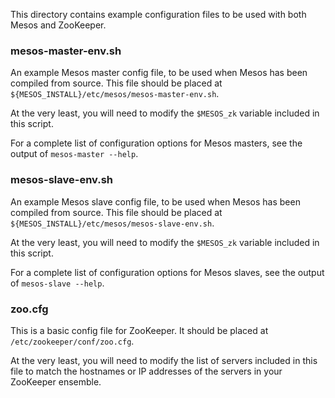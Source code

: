 This directory contains example configuration files to be used with both
Mesos and ZooKeeper.

### mesos-master-env.sh
An example Mesos master config file, to be used when Mesos has been compiled
from source. This file should be placed at
`${MESOS_INSTALL}/etc/mesos/mesos-master-env.sh`.

At the very least, you will need to modify the `$MESOS_zk` variable included
in this script.

For a complete list of configuration options for Mesos masters, see the output
of `mesos-master --help`.

### mesos-slave-env.sh
An example Mesos slave config file, to be used when Mesos has been compiled
from source. This file should be placed at
`${MESOS_INSTALL}/etc/mesos/mesos-slave-env.sh`.

At the very least, you will need to modify the `$MESOS_zk` variable included
in this script.

For a complete list of configuration options for Mesos slaves, see the output
of `mesos-slave --help`.

### zoo.cfg
This is a basic config file for ZooKeeper. It should be placed at
`/etc/zookeeper/conf/zoo.cfg`.

At the very least, you will need to modify the list of servers included in this
file to match the hostnames or IP addresses of the servers in your ZooKeeper
ensemble.
